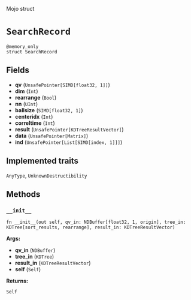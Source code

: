 Mojo struct

# `SearchRecord`

```mojo
@memory_only
struct SearchRecord
```

## Fields

- **qv** (`UnsafePointer[SIMD[float32, 1]]`)
- **dim** (`Int`)
- **rearrange** (`Bool`)
- **nn** (`UInt`)
- **ballsize** (`SIMD[float32, 1]`)
- **centeridx** (`Int`)
- **correltime** (`Int`)
- **result** (`UnsafePointer[KDTreeResultVector]`)
- **data** (`UnsafePointer[Matrix]`)
- **ind** (`UnsafePointer[List[SIMD[index, 1]]]`)

## Implemented traits

`AnyType`, `UnknownDestructibility`

## Methods

### `__init__`

```mojo
fn __init__(out self, qv_in: NDBuffer[float32, 1, origin], tree_in: KDTree[sort_results, rearrange], result_in: KDTreeResultVector)
```

**Args:**

- **qv_in** (`NDBuffer`)
- **tree_in** (`KDTree`)
- **result_in** (`KDTreeResultVector`)
- **self** (`Self`)

**Returns:**

`Self`


